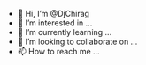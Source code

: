 - 👋 Hi, I’m @DjChirag
- 👀 I’m interested in ...
- 🌱 I’m currently learning ...
- 💞️ I’m looking to collaborate on ...
- 📫 How to reach me ...

<!---
DjChirag/DjChirag is a ✨ special ✨ repository because its `README.md` (this file) appears on your GitHub profile.
You can click the Preview link to take a look at your changes.
--->
